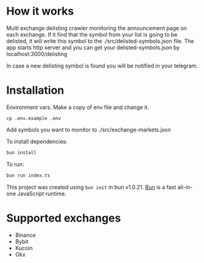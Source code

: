 # How it works

Multi exchange delisting crawler monitoring the announcement page on each exchange. If it find that the symbol from your list is going to be delisted, it will write this symbol to the ./src/delisted-symbols.json file. The app starts http server and you can get your delisted-symbols.json by localhost:3000/delisting

In case a new delisting symbol is found you will be notified in your telegram.

# Installation

Environment vars. Make a copy of env file and change it.

```
cp .env.example .env
```

Add symbols you want to monitor to ./src/exchange-markets.json

To install dependencies:

```bash
bun install
```

To run:

```bash
bun run index.ts
```

This project was created using `bun init` in bun v1.0.21. [Bun](https://bun.sh) is a fast all-in-one JavaScript runtime.

# Supported exchanges

-   Binance
-   Bybit
-   Kucoin
-   Okx
